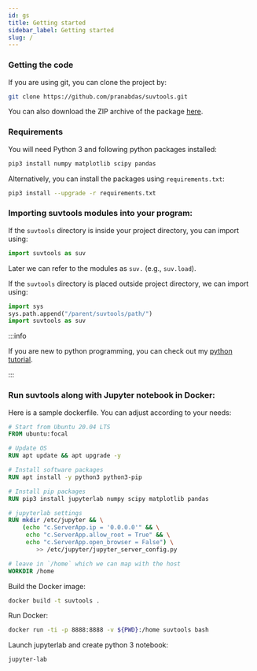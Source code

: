 ```yaml
---
id: gs
title: Getting started
sidebar_label: Getting started
slug: /
---
```

### Getting the code
If you are using git, you can clone the project by:
```bash
git clone https://github.com/pranabdas/suvtools.git
```

You can also download the ZIP archive of the package [here](
https://github.com/pranabdas/suvtools/releases).

### Requirements

You will need Python 3 and following python packages installed:
```bash
pip3 install numpy matplotlib scipy pandas
```

Alternatively, you can install the packages using `requirements.txt`:
```bash
pip3 install --upgrade -r requirements.txt
```

### Importing suvtools modules into your program:
If the `suvtools` directory is inside your project directory, you can import using:
```python
import suvtools as suv
```
Later we can refer to the modules as `suv.` (e.g., `suv.load`).

If the `suvtools` directory is placed outside project directory, we can import using:
```python
import sys
sys.path.append("/parent/suvtools/path/")
import suvtools as suv
```

:::info

If you are new to python programming, you can check out my [python tutorial](
https://pranabdas.github.io/python-tutorial/).

:::

### Run suvtools along with Jupyter notebook in Docker:

Here is a sample dockerfile. You can adjust according to your needs:
```dockerfile title="Dockerfile" showLineNumbers
# Start from Ubuntu 20.04 LTS
FROM ubuntu:focal

# Update OS
RUN apt update && apt upgrade -y

# Install software packages
RUN apt install -y python3 python3-pip

# Install pip packages
RUN pip3 install jupyterlab numpy scipy matplotlib pandas

# jupyterlab settings
RUN mkdir /etc/jupyter && \
    (echo "c.ServerApp.ip = '0.0.0.0'" && \
     echo "c.ServerApp.allow_root = True" && \
     echo "c.ServerApp.open_browser = False") \
        >> /etc/jupyter/jupyter_server_config.py

# leave in `/home` which we can map with the host
WORKDIR /home
```

Build the Docker image:
```bash
docker build -t suvtools .
```

Run Docker:
```bash
docker run -ti -p 8888:8888 -v ${PWD}:/home suvtools bash
```

Launch jupyterlab and create python 3 notebook:
```bash
jupyter-lab
```
